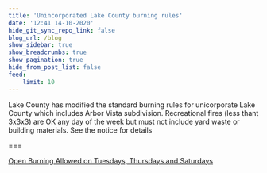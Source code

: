 ```yaml
---
title: 'Unincorporated Lake County burning rules'
date: '12:41 14-10-2020'
hide_git_sync_repo_link: false
blog_url: /blog
show_sidebar: true
show_breadcrumbs: true
show_pagination: true
hide_from_post_list: false
feed:
    limit: 10
---
```


Lake County has modified the standard burning rules for unicorporate Lake County which includes Arbor Vista subdivision.   Recreational fires (less thant 3x3x3) are OK any day of the week but must not include yard waste or building materials.   See the notice for details

===

[Open Burning Allowed on Tuesdays, Thursdays and Saturdays](https://content.govdelivery.com/accounts/ILLAKE/bulletins/2a51d69)